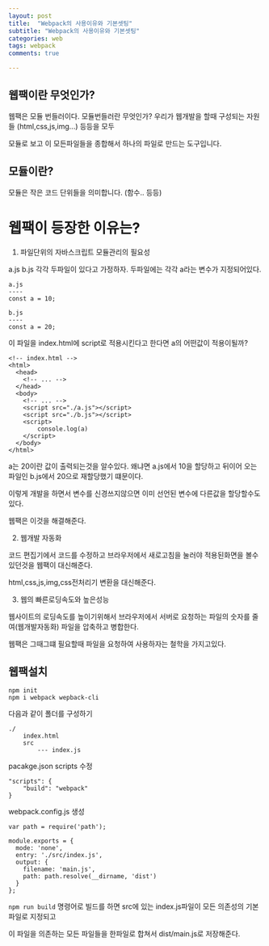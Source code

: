 ```yaml
---
layout: post
title:  "Webpack의 사용이유와 기본셋팅"
subtitle: "Webpack의 사용이유와 기본셋팅"
categories: web
tags: webpack
comments: true

---
```


## 웹팩이란 무엇인가?

웹팩은 모듈 번들러이다. 모듈번들러란 무엇인가? 우리가 웹개발을 할때 구성되는 자원들 (html,css,js,img...) 등등을 모두

모듈로 보고 이 모든파일들을 종합해서 하나의 파일로 만드는 도구입니다.

## 모듈이란?

모듈은 작은 코드 단위들을 의미합니다. (함수.. 등등)

# 웹팩이 등장한 이유는?

1. 파일단위의 자바스크립트 모듈관리의 필요성

a.js b.js 각각 두파일이 있다고 가정하자. 두파일에는 각각 a라는 변수가 지정되어있다.

```
a.js
----
const a = 10;

b.js
----
const a = 20;
```

이 파일을 index.html에 script로 적용시킨다고 한다면 a의 어떤값이 적용이될까?

```
<!-- index.html -->
<html>
  <head>
    <!-- ... -->
  </head>
  <body>
    <!-- ... -->
    <script src="./a.js"></script>
    <script src="./b.js"></script>
    <script>
        console.log(a)
    </script>
  </body>
</html>
```

a는 20이란 값이 출력되는것을 알수있다. 왜냐면 a.js에서 10을 할당하고 뒤이어 오는 파일인 b.js에서 20으로 재할당했기 떄문이다.

이렇게 개발을 하면서 변수를 신경쓰지않으면 이미 선언된 변수에 다른값을 할당할수도있다.

웹팩은 이것을 해결해준다.

2. 웹개발 자동화

코드 편집기에서 코드를 수정하고 브라우저에서 새로고침을 눌러야 적용된화면을 볼수있던것을 웹팩이 대신해준다.

html,css,js,img,css전처리기 변환을 대신해준다.

3. 웹의 빠른로딩속도와 높은성능

웹사이트의 로딩속도를 높이기위해서 브라우저에서 서버로 요청하는 파일의 숫자를 줄여(웹개발자동화) 파일을 압축하고 병합한다.

웹팩은 그때그떄 필요할때 파일을 요청하여 사용하자는 철학을 가지고있다.


## 웹팩설치

```
npm init
npm i webpack wepback-cli
```

다음과 같이 폴더를 구성하기

```
./
    index.html
    src
        --- index.js
```

pacakge.json scripts 수정

```
"scripts": {
    "build": "webpack"
}
```

webpack.config.js 생성

```
var path = require('path');

module.exports = {
  mode: 'none',
  entry: './src/index.js',
  output: {
    filename: 'main.js',
    path: path.resolve(__dirname, 'dist')
  }
};
```

`npm run build` 명령어로 빌드를 하면 src에 있는 index.js파일이 모든 의존성의 기본파일로 지정되고

이 파일을 의존하는 모든 파일들을 한파일로 합쳐서 dist/main.js로 저장해준다.
